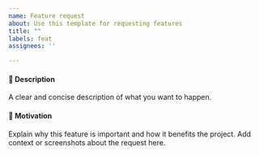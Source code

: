 ```yaml
---
name: Feature request
about: Use this template for requesting features
title: ""
labels: feat
assignees: ''

---
```


#### 📝 Description

A clear and concise description of what you want to happen.


#### 🤔 Motivation

Explain why this feature is important and how it benefits the project. Add context or screenshots about the request here.
